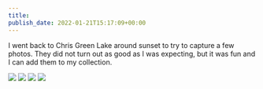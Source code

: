 ```yaml
---
title:
publish_date: 2022-01-21T15:17:09+00:00
---
```


I went back to Chris Green Lake around sunset to try to capture a few photos. They did not turn out as good as I was expecting, but it was fun and I can add them to my collection.

![](https://static.lukebouch.com/582e27c471.jpg)
![](https://static.lukebouch.com/6c5b4d1c1d.jpg)
![](https://static.lukebouch.com/4ce988e2c1.jpg)
![](https://lukebouch-com.s3.us-west-004.backblazeb2.com/55/784b7f03-e529-4451-b230-ee6cae09061e.png)
